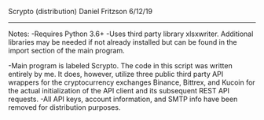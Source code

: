 Scrypto (distribution)
Daniel Fritzson
6/12/19
**********************************************************************************************************************************************

Notes:
-Requires Python 3.6+
-Uses third party library xlsxwriter. Additional libraries may be needed if not already installed but can be found in the import section of the main program.

-Main program is labeled Scrypto. The code in this script was written entirely by me. It does, however, utilize three public third party API wrappers for the cryptocurrency exchanges Binance, Bittrex, and Kucoin for the actual initialization of the API client and its subsequent REST API requests.
-All API keys, account information, and SMTP info have been removed for distribution purposes.